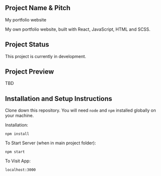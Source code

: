 ## Project Name & Pitch

My portfolio website

My own portfolio website, built with React, JavaScript, HTML and SCSS.

## Project Status

This project is currently in development.

## Project Preview

TBD

## Installation and Setup Instructions

Clone down this repository. You will need `node` and `npm` installed globally on your machine. 

Installation:

`npm install`   

To Start Server (when in main project folder):

`npm start`

To Visit App:

`localhost:3000`  
